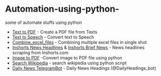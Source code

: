 # Automation-using-python-
some of automate stuffs using python

- [Text to PDF](https://github.com/vpdesai2020/Automation-using-python-/blob/master/Text_to_pdf.py)  - Create a PDF file from Texts
- [Text to Speech](https://github.com/vpdesai2020/Automation-using-python-/blob/master/Text_to_speech.py)  - Convert text to Speech
- [Combine_excel_files](https://github.com/vpdesai2020/Automation-using-python-/blob/master/combine_excel_sheets.py)  - Combining multiple excel files in single shot
- [Inshorts News Headlines](https://github.com/vpdesai2020/Automation-using-python-/blob/master/Inshorts_News_scraping/Inshorts_NEWS_Headings.py) & [Inshorts Brief News](https://github.com/vpdesai2020/Automation-using-python-/blob/master/Inshorts_News_scraping/Inshorts_Brief_News.py)  - News headlines scraping from Inshorts.com
- [Image to PDF](https://github.com/vpdesai2020/Everyday-Python/blob/master/Image_to_PDF/Image_to_PDF.py) -Convert image to PDF file using python
- [Search Wikipedia](https://github.com/vpdesai2020/Automation-using-python-/blob/master/search_Wikipedia.py) - search wikipedia using python script
- [Daily News TelegramBot](https://github.com/vpdesai2020/Automation-using-python-/blob/master/Daily%20News%20BOT/Daily_News_Bot.py) - Daily News Headings (@DailyHeadings_bot)




